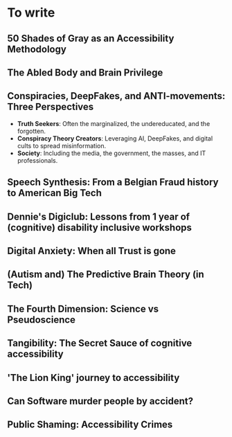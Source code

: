 # To write



## 50 Shades of Gray as an Accessibility Methodology

## The Abled Body and Brain Privilege




## Conspiracies, DeepFakes, and ANTI-movements: Three Perspectives

- **Truth Seekers**: Often the marginalized, the undereducated, and the forgotten.
- **Conspiracy Theory Creators**: Leveraging AI, DeepFakes, and digital cults to spread misinformation.
- **Society**: Including the media, the government, the masses, and IT professionals.




## Speech Synthesis: From a Belgian Fraud history to American Big Tech

## Dennie's Digiclub: Lessons from 1 year of (cognitive) disability inclusive workshops

## Digital Anxiety: When all Trust is gone

## (Autism and) The Predictive Brain Theory (in Tech)

## The Fourth Dimension: Science vs Pseudoscience

## Tangibility: The Secret Sauce of cognitive accessibility

## 'The Lion King' journey to accessibility

## Can Software murder people by accident?

## Public Shaming: Accessibility Crimes


